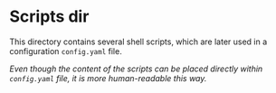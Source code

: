 # Scripts dir

This directory contains several shell scripts, which are later used in a 
configuration `config.yaml` file.

*Even though the content of the scripts can be 
placed directly within `config.yaml` file, it is more human-readable this way.*

